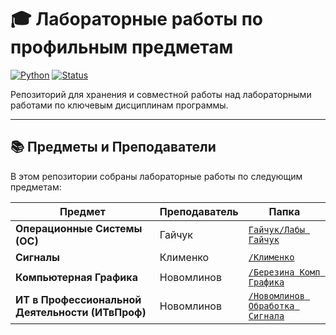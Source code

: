 # 🎓 Лабораторные работы по профильным предметам

[![Python](https://img.shields.io/badge/Python-3.x-blue?logo=python)](https://python.org)
[![Status](https://img.shields.io/badge/Status-In%20Progress-yellow)]()

Репозиторий для хранения и совместной работы над лабораторными работами по ключевым дисциплинам программы.

---

## 📚 Предметы и Преподаватели

В этом репозитории собраны лабораторные работы по следующим предметам:

| Предмет | Преподаватель | Папка |
|---------|---------------|--------|
| **Операционные Системы (ОС)** | Гайчук | [`Гайчук/Лабы Гайчук`](./os_gaychuk) |
| **Сигналы** | Клименко | [`/Клименко`](./signals_klimenko) |
| **Компьютерная Графика** | Новомлинов | [`/Березина Комп Графика`](./graphics_novomlinov) |
| **ИТ в Профессиональной Деятельности (ИТвПроф)** | Новомлинов | [`/Новомлинов Обработка Сигнала`](./it_prof_novomlinov) |
